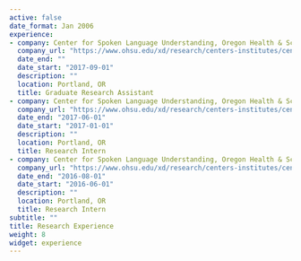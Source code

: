 ```yaml
---
active: false
date_format: Jan 2006
experience:
- company: Center for Spoken Language Understanding, Oregon Health & Science University
  company_url: "https://www.ohsu.edu/xd/research/centers-institutes/center-for-spoken-language-understanding/"
  date_end: ""
  date_start: "2017-09-01"
  description: ""
  location: Portland, OR
  title: Graduate Research Assistant
- company: Center for Spoken Language Understanding, Oregon Health & Science University
  company_url: "https://www.ohsu.edu/xd/research/centers-institutes/center-for-spoken-language-understanding/"
  date_end: "2017-06-01"
  date_start: "2017-01-01"
  description: ""
  location: Portland, OR
  title: Research Intern
- company: Center for Spoken Language Understanding, Oregon Health & Science University
  company_url: "https://www.ohsu.edu/xd/research/centers-institutes/center-for-spoken-language-understanding/"
  date_end: "2016-08-01"
  date_start: "2016-06-01"
  description: ""
  location: Portland, OR
  title: Research Intern
subtitle: ""
title: Research Experience
weight: 8
widget: experience
---
```

